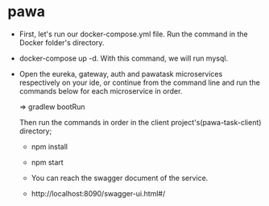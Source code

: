 # pawa

* First, let's run our docker-compose.yml file. Run the command in the Docker folder's directory.
* docker-compose up -d. With this command, we will run mysql.

* Open the eureka, gateway, auth and pawatask microservices respectively on your ide, 
  or continue from the command line and run the commands below for each microservice in order.

  => gradlew bootRun
  
  Then run the commands in order in the client project's(pawa-task-client) directory;
  
  * npm install
  * npm start
  
  
  * You can reach the swagger document of the service.
  * http://localhost:8090/swagger-ui.html#/
  
  
